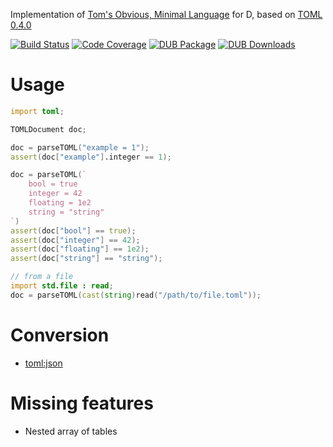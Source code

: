 Implementation of [Tom's Obvious, Minimal Language](https://github.com/toml-lang/toml/blob/master/README.md) for D, based on
[TOML 0.4.0](https://github.com/toml-lang/toml/blob/master/versions/en/toml-v0.4.0.md)

[![Build Status](https://travis-ci.org/Kripth/toml.svg?branch=master)](https://travis-ci.org/Kripth/toml) 
[![Code Coverage](https://codecov.io/gh/Kripth/toml/branch/master/graph/badge.svg)](https://codecov.io/gh/Kripth/toml)
[![DUB Package](https://img.shields.io/dub/v/toml.svg)](https://code.dlang.org/packages/toml)
[![DUB Downloads](https://img.shields.io/dub/dt/toml.svg)](https://code.dlang.org/packages/toml) 

# Usage

```d
import toml;

TOMLDocument doc;

doc = parseTOML("example = 1");
assert(doc["example"].integer == 1);

doc = parseTOML(`
	bool = true
	integer = 42
	floating = 1e2
	string = "string"
`)
assert(doc["bool"] == true);
assert(doc["integer"] == 42);
assert(doc["floating"] == 1e2);
assert(doc["string"] == "string");

// from a file
import std.file : read;
doc = parseTOML(cast(string)read("/path/to/file.toml"));
```

# Conversion

- [toml:json](json)

# Missing features

- Nested array of tables
